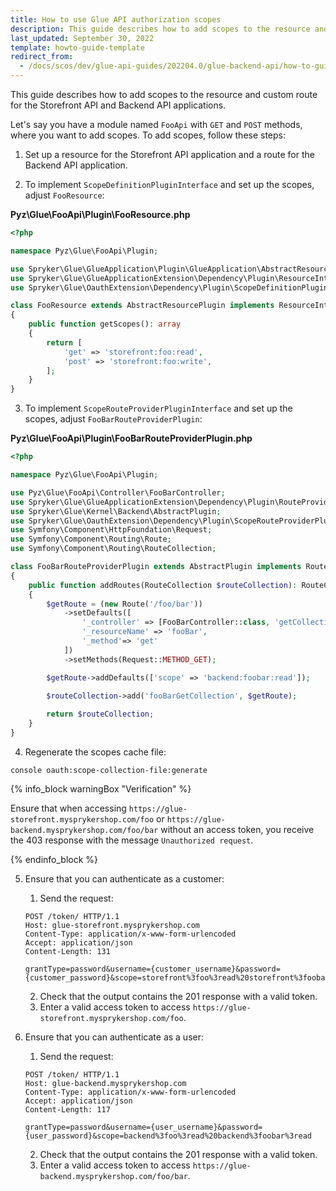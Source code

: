 ```yaml
---
title: How to use Glue API authorization scopes
description: This guide describes how to add scopes to the resource and custom route for the Storefront API and Backend API applications
last_updated: September 30, 2022
template: howto-guide-template
redirect_from:
  - /docs/scos/dev/glue-api-guides/202204.0/glue-backend-api/how-to-guides/authorization-scopes.html
---
```


This guide describes how to add scopes to the resource and custom route for the Storefront API and Backend API applications.

Let's say you have a module named `FooApi` with `GET` and `POST` methods, where you want to add scopes. To add scopes, follow these steps:

1. Set up a resource for the Storefront API application and a route for the Backend API application.

2. To implement `ScopeDefinitionPluginInterface` and set up the scopes, adjust `FooResource`:

**Pyz\Glue\FooApi\Plugin\FooResource.php**

```php
<?php

namespace Pyz\Glue\FooApi\Plugin;

use Spryker\Glue\GlueApplication\Plugin\GlueApplication\AbstractResourcePlugin;
use Spryker\Glue\GlueApplicationExtension\Dependency\Plugin\ResourceInterface;
use Spryker\Glue\OauthExtension\Dependency\Plugin\ScopeDefinitionPluginInterface;

class FooResource extends AbstractResourcePlugin implements ResourceInterface, ScopeDefinitionPluginInterface
{
    public function getScopes(): array
    {
        return [
            'get' => 'storefront:foo:read',
            'post' => 'storefront:foo:write',
        ];
    }
}
```

3. To implement `ScopeRouteProviderPluginInterface` and set up the scopes, adjust `FooBarRouteProviderPlugin`:

**Pyz\Glue\FooApi\Plugin\FooBarRouteProviderPlugin.php**
   
```php
<?php

namespace Pyz\Glue\FooApi\Plugin;

use Pyz\Glue\FooApi\Controller\FooBarController;
use Spryker\Glue\GlueApplicationExtension\Dependency\Plugin\RouteProviderPluginInterface;
use Spryker\Glue\Kernel\Backend\AbstractPlugin;
use Spryker\Glue\OauthExtension\Dependency\Plugin\ScopeRouteProviderPluginInterface;
use Symfony\Component\HttpFoundation\Request;
use Symfony\Component\Routing\Route;
use Symfony\Component\Routing\RouteCollection;

class FooBarRouteProviderPlugin extends AbstractPlugin implements RouteProviderPluginInterface, ScopeRouteProviderPluginInterface
{
    public function addRoutes(RouteCollection $routeCollection): RouteCollection
    {
        $getRoute = (new Route('/foo/bar'))
            ->setDefaults([
                '_controller' => [FooBarController::class, 'getCollectionAction'],
                '_resourceName' => 'fooBar',
                '_method'=> 'get'
            ])
            ->setMethods(Request::METHOD_GET);

        $getRoute->addDefaults(['scope' => 'backend:foobar:read']);

        $routeCollection->add('fooBarGetCollection', $getRoute);
        
        return $routeCollection;
    }
}
```

4. Regenerate the scopes cache file:

```
console oauth:scope-collection-file:generate
```

{% info_block warningBox "Verification" %}

Ensure that when accessing `https://glue-storefront.mysprykershop.com/foo` or `https://glue-backend.mysprykershop.com/foo/bar` without an access token, you receive the 403 response with the message `Unauthorized request`.

{% endinfo_block %}

5. Ensure that you can authenticate as a customer:
   1. Send the request:

    ```
    POST /token/ HTTP/1.1
    Host: glue-storefront.mysprykershop.com
    Content-Type: application/x-www-form-urlencoded
    Accept: application/json
    Content-Length: 131

    grantType=password&username={customer_username}&password={customer_password}&scope=storefront%3foo%3read%20storefront%3foobar%3read
    ```

   2. Check that the output contains the 201 response with a valid token.
   3. Enter a valid access token to access `https://glue-storefront.mysprykershop.com/foo`.

6. Ensure that you can authenticate as a user:
   1. Send the request:

    ```
    POST /token/ HTTP/1.1
    Host: glue-backend.mysprykershop.com
    Content-Type: application/x-www-form-urlencoded
    Accept: application/json
    Content-Length: 117

    grantType=password&username={user_username}&password={user_password}&scope=backend%3foo%3read%20backend%3foobar%3read
    ```

   2. Check that the output contains the 201 response with a valid token.
   3. Enter a valid access token to access `https://glue-backend.mysprykershop.com/foo/bar`.
